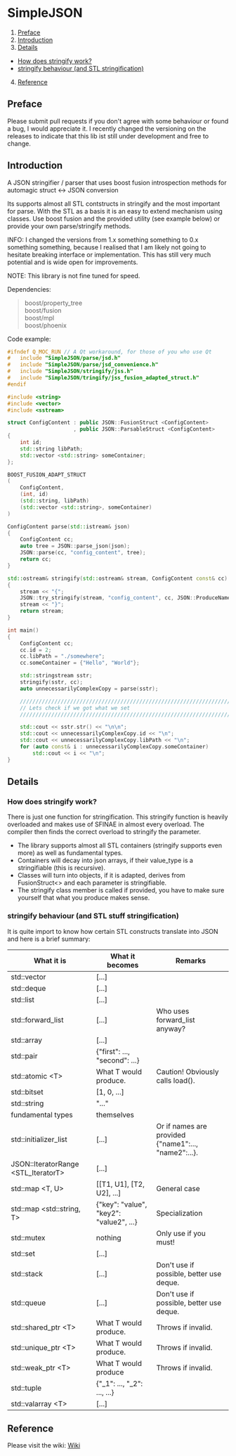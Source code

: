 # SimpleJSON


1. [Preface](https://github.com/5cript/SimpleJSON#preface)
2. [Introduction](https://github.com/5cript/SimpleJSON#introduction)
3. [Details](https://github.com/5cript/SimpleJSON#details)
  * [How does stringify work?](https://github.com/5cript/SimpleJSON#how-does-stringify-work)
  * [stringify behaviour (and STL stringification)](https://github.com/5cript/SimpleJSON#stringify-behaviour-and-stl-stuff-stringification)
4. [Reference](https://github.com/5cript/SimpleJSON#reference)

## Preface
Please submit pull requests if you don't agree with some behaviour or found a bug, I would appreciate it.
I recently changed the versioning on the releases to indicate that this lib ist still under development and free to change.
 
## Introduction
A JSON stringifier / parser that uses boost fusion introspection methods for automagic struct &lt;-> JSON conversion

Its supports almost all STL contstructs in stringify and the most important for parse. 
With the STL as a basis it is an easy to extend mechanism using classes. Use boost fusion and the provided utility
(see example below) or provide your own parse/stringify methods.

INFO: I changed the versions from 1.x something something to 0.x something something, because I realised that I am likely not going to hesitate breaking interface or implementation. This has still very much potential and is wide open for improvements.

NOTE: This library is not fine tuned for speed. 

Dependencies:
> boost/property_tree <br>
> boost/fusion <br>
> boost/mpl <br>
> boost/phoenix <br>

Code example:
```C++
#ifndef Q_MOC_RUN // A Qt workaround, for those of you who use Qt
#   include "SimpleJSON/parse/jsd.h"
#   include "SimpleJSON/parse/jsd_convenience.h"
#   include "SimpleJSON/stringify/jss.h"
#   include "SimpleJSON/tringify/jss_fusion_adapted_struct.h"
#endif

#include <string>
#include <vector>
#include <sstream>

struct ConfigContent : public JSON::FusionStruct <ConfigContent>
                     , public JSON::ParsableStruct <ConfigContent>
{
    int id;
    std::string libPath;
    std::vector <std::string> someContainer;
};

BOOST_FUSION_ADAPT_STRUCT
(
    ConfigContent,
    (int, id)
    (std::string, libPath)
    (std::vector <std::string>, someContainer)
)

ConfigContent parse(std::istream& json)
{
    ConfigContent cc;
    auto tree = JSON::parse_json(json);
    JSON::parse(cc, "config_content", tree);
    return cc;
}

std::ostream& stringify(std::ostream& stream, ConfigContent const& cc)
{
    stream << "{";
    JSON::try_stringify(stream, "config_content", cc, JSON::ProduceNamedOutput);
    stream << "}";
    return stream;
}

int main()
{
    ConfigContent cc;
    cc.id = 2;
    cc.libPath = "./somewhere";
    cc.someContainer = {"Hello", "World"};

    std::stringstream sstr;
    stringify(sstr, cc);
    auto unnecessarilyComplexCopy = parse(sstr);

    /////////////////////////////////////////////////////////////////////////
    // Lets check if we got what we set
    /////////////////////////////////////////////////////////////////////////

    std::cout << sstr.str() << "\n\n";
    std::cout << unnecessarilyComplexCopy.id << "\n";
    std::cout << unnecessarilyComplexCopy.libPath << "\n";
    for (auto const& i : unnecessarilyComplexCopy.someContainer)
        std::cout << i << "\n";
}
```

## Details
### How does stringify work?
There is just one function for stringification. This stringify function is heavily overloaded and makes use of SFINAE in almost every overload. The compiler then finds the correct overload to stringify the parameter.

* The library supports almost all STL containers (stringify supports even more) as well as fundamental types. <br>
* Containers will decay into json arrays, if their value_type is a stringifiable (this is recursive).
* Classes will turn into objects, if it is adapted, derives from FusionStruct<> and each parameter is stringifiable.
* The stringify class member is called if provided, you have to make sure yourself that what you produce makes sense.

### stringify behaviour (and STL stuff stringification)
It is quite import to know how certain STL constructs translate into JSON and here is a brief summary:

What it is  | What it becomes | Remarks
------------- | ------------- | -------------
std::vector  | [...] |
std::deque | [...] |
std::list | [...] |
std::forward_list | [...] | Who uses forward_list anyway?
std::array | [...] |
std::pair  | {"first": ..., "second": ...} |
std::atomic &lt;T> | What T would produce. | Caution! Obviously calls load().
std::bitset | [1, 0, ...] |
std::string | "..." |
fundamental types | themselves |
std::initializer_list | [...] | Or if names are provided {"name1":..., "name2":...}.
JSON::IteratorRange <STL_IteratorT> | [...] |
std::map &lt;T, U> | [[T1, U1], [T2, U2], ...] | General case
std::map &lt;std::string, T> | {"key": "value", "key2": "value2", ...} | Specialization
std::mutex | nothing | Only use if you must!
std::set | [...] |
std::stack | [...] | Don't use if possible, better use deque.
std::queue | [...] | Don't use if possible, better use deque.
std::shared_ptr &lt;T> | What T would produce. | Throws if invalid.
std::unique_ptr &lt;T> | What T would produce. | Throws if invalid.
std::weak_ptr &lt;T> | What T would produce | Throws if invalid.
std::tuple | {"_1": ..., "_2": ..., ...} | 
std::valarray &lt;T> | [...] | 

## Reference
Please visit the wiki: [Wiki](https://github.com/5cript/SimpleJSON/wiki)
